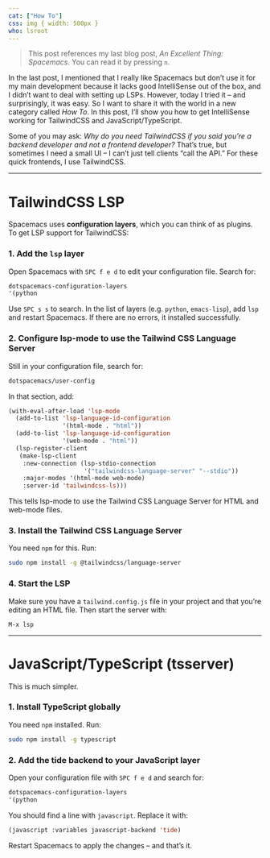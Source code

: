 ```yaml
---
cat: ["How To"]
css: img { width: 500px }
who: lsroot
---
```


> This post references my last blog post, *An Excellent Thing: Spacemacs*. You can read it by pressing `n`.

In the last post, I mentioned that I really like Spacemacs but don’t use it for my main development because it lacks good IntelliSense out of the box, and I didn’t want to deal with setting up LSPs. However, today I tried it – and surprisingly, it was easy. So I want to share it with the world in a new category called *How To*. In this post, I’ll show you how to get IntelliSense working for TailwindCSS and JavaScript/TypeScript.

Some of you may ask: *Why do you need TailwindCSS if you said you’re a backend developer and not a frontend developer?* That’s true, but sometimes I need a small UI – I can’t just tell clients “call the API.” For these quick frontends, I use TailwindCSS.

---

# TailwindCSS LSP

Spacemacs uses **configuration layers**, which you can think of as plugins. To get LSP support for TailwindCSS:

### 1. Add the `lsp` layer

Open Spacemacs with `SPC f e d` to edit your configuration file. Search for:

```lisp
dotspacemacs-configuration-layers
'(python
```

Use `SPC s s` to search. In the list of layers (e.g. `python`, `emacs-lisp`), add `lsp` and restart Spacemacs. If there are no errors, it installed successfully.

### 2. Configure lsp-mode to use the Tailwind CSS Language Server

Still in your configuration file, search for:

```lisp
dotspacemacs/user-config
```

In that section, add:

```lisp
(with-eval-after-load 'lsp-mode
  (add-to-list 'lsp-language-id-configuration
               '(html-mode . "html"))
  (add-to-list 'lsp-language-id-configuration
               '(web-mode . "html"))
  (lsp-register-client
   (make-lsp-client
    :new-connection (lsp-stdio-connection
                     '("tailwindcss-language-server" "--stdio"))
    :major-modes '(html-mode web-mode)
    :server-id 'tailwindcss-ls)))
```

This tells lsp-mode to use the Tailwind CSS Language Server for HTML and web-mode files.

### 3. Install the Tailwind CSS Language Server

You need `npm` for this. Run:

```bash
sudo npm install -g @tailwindcss/language-server
```

### 4. Start the LSP

Make sure you have a `tailwind.config.js` file in your project and that you’re editing an HTML file. Then start the server with:

```
M-x lsp
```

---

# JavaScript/TypeScript (tsserver)

This is much simpler.

### 1. Install TypeScript globally

You need `npm` installed. Run:

```bash
sudo npm install -g typescript
```

### 2. Add the tide backend to your JavaScript layer

Open your configuration file with `SPC f e d` and search for:

```lisp
dotspacemacs-configuration-layers
'(python
```

You should find a line with `javascript`. Replace it with:

```lisp
(javascript :variables javascript-backend 'tide)
```

Restart Spacemacs to apply the changes – and that’s it.

